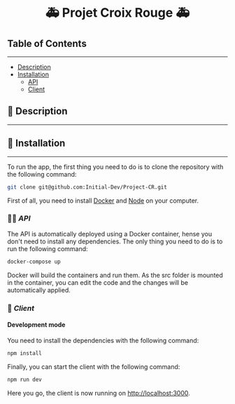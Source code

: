 # <h1 style="text-align: center;">🚑 Projet Croix Rouge 🚑</h1>


## Table of Contents

---

- [Description](#description)
- [Installation](#installation)
  - [API](#api)
  - [Client](#client)

## <h2 id="description">💬 Description</h2>

--- 



## <h2 id="installation">🚀 Installation</h2>

---

To run the app, the first thing you need to do is to clone the repository with the following command:

```bash
git clone git@github.com:Initial-Dev/Project-CR.git
```

First of all, you need to install [Docker](https://www.docker.com/) and [Node](https://nodejs.org) on your computer.

### <h3 id="api">💂‍♂️ *API*</h3>

The API is automatically deployed using a Docker container, hense you don't need to install any dependencies.
The only thing you need to do is to run the following command:

```bash
docker-compose up
```

Docker will build the containers and run them. As the src folder is mounted in the container, you can edit the code and the changes will be automatically applied.

### <h3 id="client">🏃 *Client*</h3>

#### Development mode

You need to install the dependencies with the following command:

```bash
npm install
```

Finally, you can start the client with the following command:

```bash
npm run dev
```

Here you go, the client is now running on [http://localhost:3000](http://localhost:3000).

